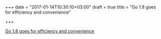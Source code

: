 +++
date = "2017-01-14T10:30:10+03:00"
draft = true
title = "Go 1.8 goes for efficiency and convenience"

+++

<p><a href="http://www.infoworld.com/article/3156926/application-development/go-18-goes-for-efficiency-and-convenience.html">Go 1.8 goes for efficiency and convenience</a></p>

